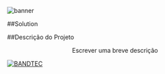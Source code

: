 ![banner](https://user-images.githubusercontent.com/54637218/93024875-e9eed400-f5cf-11ea-92ee-9f3681f09962.png)

##Solution

##Descrição do Projeto
<p align="center">Escrever uma breve descrição<p>
  
 [![BANDTEC](https://img.shields.io/badge/<BANDTEC>-<working>-<COLOR>.svg)](https://shields.io/)

  

